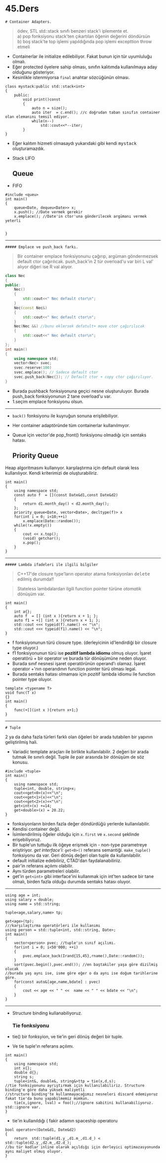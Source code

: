 # 45.Ders
    # Container Adapters.

> ödev, STL std::stack sınıfı benzeri stack'i iplemente et.   
>  a) pop fonksiyonu stack'ten çıkartılan öğenin değerini döndürsün  
>  b) boş stack'te top işlemi yapıldığında pop işlemi excepttion throw etmeli

- Containerlar ile initialize edilebiliyor. Fakat bunun için tür uyumluluğu olmalı.
- Eğer protected öyelere sahip olması, sınıfın kalıtımda kullanılmaya aday olduğunu gösteriyor.
- Kesinlikle istenmiyorsa `final` anahtar sözcüğünün olması.


```
class mystack:public std::stack<int>
{
	public:
		void print()const
		{
			auto n = size(); 
			auto iter  = c.end(); //c doğrudan taban sınıfın container olan elemanını temsil ediyor.
			while(n--)
				std::cout<<*--iter;
		}
}
```

- Eğer kalıtım hizmeti olmasaydı yukarıdaki gibi kendi <kbd>mystack</kbd> oluşturamazdık.

- Stack LIFO

    ## Queue
- FIFO


```
#include <queu>
int main()
{
	queue<Date, dequeu<Date>> x;
	x.push(); //Date vermek gerekir
	x.emplace(); //Date'in ctor'una gönderilecek argümanı vermek yeterli 

	
}
```

-----

    ##### Emplace ve push_back farkı.
> Bir container emplace fonksiyonunu çağırıp, argüman göndermezsek default ctor çağırılıcak.
> push_back'in 2 tür overload'u var biri L val' alıyor diğeri ise R val alıyor.

```cpp
class Nec
{
public:
	Nec()
	{
		std::cout<<" Nec default ctor\n";
	}
	Nec(const Nec&)
	{
		std::cout<<" Nec default ctor\n";
	}
	Nec(Nec &&) //bunu eklersek defatult+ move ctor çağırılıcak
	{
		std::cout<<" Nec default ctor\n";
	}
};
int main()
{
	using namespace std;
	vector<Nec> svec;
	svec.reserve(100)
	svec.emplace(); // Sadece default ctor
	svec.push_back(Nec{}); // Default ctor + copy ctor çağırılıyor.
}

```
- Burada pushback fonksiyonuna geçici nesne oluşturuluyor. Burada push_back fonksiyonunun 2 tane overload'u var.
- 1.seçim emplace fonksiyonu olsun.

----

- `back()` fonksiyonu ile kuyruğun sonuna erişilebiliyor. 

- Her container adaptöründe tüm containerlar kullanılmıyor.
- Queue için vector'de pop_front() fonksiyonu olmadığı için sentaks hatası.

    ## Priority Queue

Heap algoritmasını kullanıyor. karşılaştırma için default olarak less kullanılıyor. Kendi kriterimizi de oluşturabiliriz.


```
int main()
{
	using namespace std;
	const auto f  = [](const Date&d1,const Date&d2)
	{
		return d1.month_day() < d2.month_day();
	};
	priority_queue<Date, vector<Date>, decltype(f)> x
	for(int i = 0; i<10;++i)
		x.emplace(Date::random());
	while(!x.empty())
	{
		cout << x.top();
		(void) getchar();
		x.pop();
	}
}
```

----
    ##### Lambda ifadeleri ile ilgili bilgiler
> C++17'de closure type'ların operator atama fonksiyonları <kbd>delete</kbd> edilmiş durumda!!

> Stateless lambdalardan ilgili function pointer türüne _otomatik_ dönüşüm var.

```
int main()
{
	int a{};
	auto f  = [] (int x ){return x + 1; };
	auto f1 = +[] (int x ){return x + 1; };
	std::cout <<< typeid(f).name() << "\n"; 
	std::cout <<< typeid(f1).name() << "\n";
}
```
- f fonksiyonunun türü closure type. (derleyicinin id'lendirdiği bir closure type oluyor.)
- f1 fonksiyonunun türü ise **pozitif lambda idiomu** olmuş oluyor. İşaret operatörü + bir operator ve burada tür dönüşümüne neden oluyor.
- Burada sınıf nesnesi işaret operatörünün operand'ı olamaz. İşaret operator +'nın operandının function pointer türü olması legal.
- Burada sentaks hatası olmaması için pozitif lambda idiomu ile function pointer type oluyor.

```
template <typename T> 
void func(T x)
{}
int main()
{
	func(+[](int x ){return x+1;}
}
```

---

    # Tuple

2 ya da daha fazla türleri farklı olan öğeleri bir arada tutabilen bir yapının geliştirilmiş hali.

- Variadic template araçları ile birlikte kullanılabilir. 2 değeri bir arada tutmak ile sınırlı değil. Tuple ile pair arasında bir dönüşüm de söz konusu.



```
#include <tuple>
int main()
{
	using namespace std;
	tuple<int, double, string>x;
	cout<<get<0>(x)<<"\n";
	cout<<get<1>(x)<<"\n";
	cout<<get<2>(x)<<"\n";
	get<int>(x) +=14;
	get<double>(x) = 20.22;
}
```
- fonksiyonların birden fazla değer döndürdüğü yerlerde kullanılabilir.
- Kendisi container değil.
- İsimlendirilmiş öğeler olduğu için `x.first` ve `x.second` şeklinde erişebiliyoruz.
- Bir tuple'un tuttuğu ilk öğeye erişmek için - non-type parametreye eriştiriyor.
_get interface'i:_	`get<0>()` referans semantiği.
`make_tuple()` fonksiyonu da var. Geri dönüş değeri olan tuple da kullanılabilir.
- default initialize edebiliriz, CTAD'dan faydalanabiliriiz.
- pair'in referans açılımı olabilir. 
- Aynı türden parametreleri olabilir.
- get'in `get<int>` gibi interface'ini kullanmak için int'ten sadece bir tane olmalı, birden fazla olduğu durumda sentaks hatası oluyor.


----


```
using age = int;
using salary = double;
using name = std::string;

tuple<age,salary,name> tp; 

get<age>(tp);
///karşılaştırma operatörleri ile kullanımı
using person = std::tuple<int, std::string, Date>;
int main()
{
	vector<person> pvec; //tuple'ın sınıf açılımı.
	for(int i = 0; i<50'000; ++i)
	{
		pvec.emplace_back(Irand{15,45},rname(),Date::random());
	}
	sort(pvec.begin(),pvec.end()); //en baştakiler yaşa göre dizilmiş olucak
//burada yaş aynı ise, isme göre eğer o da aynı ise doğum tarihlerine göre.
	for(const auto&[age,name,bdate] : pvec)
	{
		cout << age << " " <<  name << " " << bdate << "\n";	
	}
}
```

----

- Structure binding kullanabiliyoruz.

    ### Tie fonksiyonu
- tie() bir fonksyion, ve tie'in geri dönüş değeri bir tuple.
- Ve tie tuple'ın referans açılımı. 


```
int main()
{
	using namespace std;
	int x{};
	double d{};
	string s;
	tuple<int&, double&, string&>ttp = tie(x,d,s);
//tie fonksiyonunu ayrıştırmak için kullanılabiliriz. Structure binding'e göre daha yüksek maliyetli
//structure binding'te kullanmayacağımız nesneleri discard edemiyoruz fakat tie'da bunu yapabilmemiz mümkün.
	tie(x,ignore, lval) = foo();//ignore sabitini kullanabiliyoruz. std::ignore var.
}
```
- tie'in kullanıldığı ( fakir adamın spaceship operatoru
```
bool operator<(Date&d1, Date&d2)
{
	return	std::tuple(d1.y_,d1.m_,d1.d_) < std::tuple(d2.y_,d2.m_,d2.d_);
//bu tür kodlar inline olarak açıldığı için derleyici optimazasyonunda aynı maliyet olmuş oluyor.
}
```


